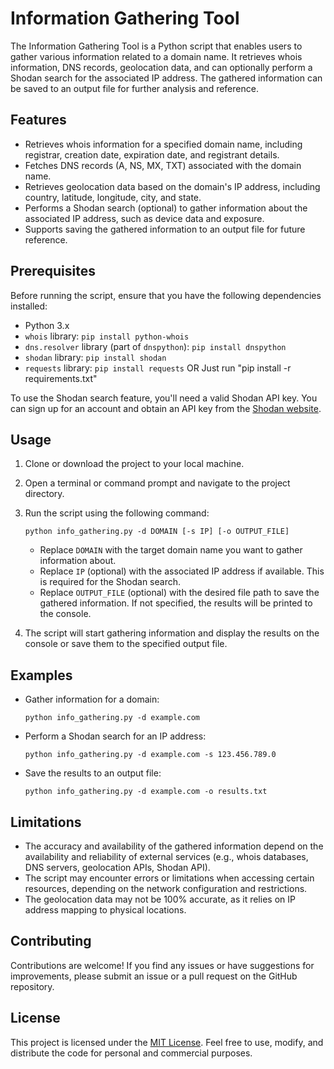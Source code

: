 # Information Gathering Tool

The Information Gathering Tool is a Python script that enables users to gather various information related to a domain name. It retrieves whois information, DNS records, geolocation data, and can optionally perform a Shodan search for the associated IP address. The gathered information can be saved to an output file for further analysis and reference.

## Features

- Retrieves whois information for a specified domain name, including registrar, creation date, expiration date, and registrant details.
- Fetches DNS records (A, NS, MX, TXT) associated with the domain name.
- Retrieves geolocation data based on the domain's IP address, including country, latitude, longitude, city, and state.
- Performs a Shodan search (optional) to gather information about the associated IP address, such as device data and exposure.
- Supports saving the gathered information to an output file for future reference.

## Prerequisites

Before running the script, ensure that you have the following dependencies installed:

- Python 3.x
- `whois` library: `pip install python-whois`
- `dns.resolver` library (part of `dnspython`): `pip install dnspython`
- `shodan` library: `pip install shodan`
- `requests` library: `pip install requests`
OR
Just run "pip install -r requirements.txt"

To use the Shodan search feature, you'll need a valid Shodan API key. You can sign up for an account and obtain an API key from the [Shodan website](https://shodan.io).

## Usage

1. Clone or download the project to your local machine.
2. Open a terminal or command prompt and navigate to the project directory.
3. Run the script using the following command:

   ```
   python info_gathering.py -d DOMAIN [-s IP] [-o OUTPUT_FILE]
   ```

   - Replace `DOMAIN` with the target domain name you want to gather information about.
   - Replace `IP` (optional) with the associated IP address if available. This is required for the Shodan search.
   - Replace `OUTPUT_FILE` (optional) with the desired file path to save the gathered information. If not specified, the results will be printed to the console.

4. The script will start gathering information and display the results on the console or save them to the specified output file.

## Examples

- Gather information for a domain:

  ```
  python info_gathering.py -d example.com
  ```

- Perform a Shodan search for an IP address:

  ```
  python info_gathering.py -d example.com -s 123.456.789.0
  ```

- Save the results to an output file:

  ```
  python info_gathering.py -d example.com -o results.txt
  ```

## Limitations

- The accuracy and availability of the gathered information depend on the availability and reliability of external services (e.g., whois databases, DNS servers, geolocation APIs, Shodan API).
- The script may encounter errors or limitations when accessing certain resources, depending on the network configuration and restrictions.
- The geolocation data may not be 100% accurate, as it relies on IP address mapping to physical locations.

## Contributing

Contributions are welcome! If you find any issues or have suggestions for improvements, please submit an issue or a pull request on the GitHub repository.

## License

This project is licensed under the [MIT License](LICENSE). Feel free to use, modify, and distribute the code for personal and commercial purposes.
